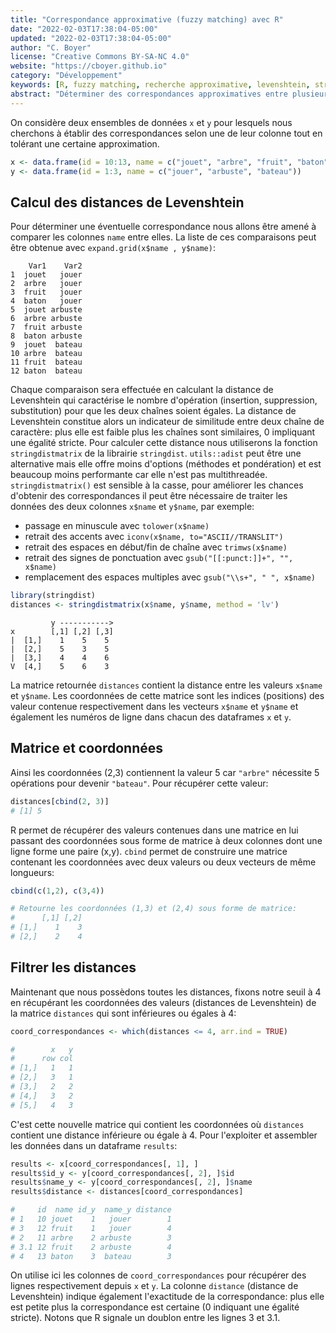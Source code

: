 ```yaml
---
title: "Correspondance approximative (fuzzy matching) avec R"
date: "2022-02-03T17:38:04-05:00"
updated: "2022-02-03T17:38:04-05:00"
author: "C. Boyer"
license: "Creative Commons BY-SA-NC 4.0"
website: "https://cboyer.github.io"
category: "Développement"
keywords: [R, fuzzy matching, recherche approximative, levenshtein, stringdistmatrix, adist]
abstract: "Déterminer des correspondances approximatives entre plusieurs chaînes de caractères avec R."
---
```


On considère deux ensembles de données `x` et `y` pour lesquels nous cherchons à établir des correspondances selon une de leur colonne tout en tolérant une certaine approximation.
```R
x <- data.frame(id = 10:13, name = c("jouet", "arbre", "fruit", "baton"))
y <- data.frame(id = 1:3, name = c("jouer", "arbuste", "bateau"))
```

## Calcul des distances de Levenshtein
Pour déterminer une éventuelle correspondance nous allons être amené à comparer les colonnes `name` entre elles. La liste de ces comparaisons peut être obtenue avec `expand.grid(x$name , y$name)`:
```Text
    Var1    Var2
1  jouet   jouer
2  arbre   jouer
3  fruit   jouer
4  baton   jouer
5  jouet arbuste
6  arbre arbuste
7  fruit arbuste
8  baton arbuste
9  jouet  bateau
10 arbre  bateau
11 fruit  bateau
12 baton  bateau
```

Chaque comparaison sera effectuée en calculant la distance de Levenshtein qui caractérise le nombre d'opération (insertion, suppression, substitution) pour que les deux chaînes soient égales. La distance de Levenshtein constitue alors un indicateur de similitude entre deux chaîne de caractère: plus elle est faible plus les chaînes sont similaires, 0 impliquant une égalité stricte.
Pour calculer cette distance nous utiliserons la fonction `stringdistmatrix` de la librairie `stringdist`. 
`utils::adist` peut être une alternative mais elle offre moins d'options (méthodes et pondération) et est beaucoup moins performante car elle n'est pas multithreadée.
`stringdistmatrix()` est sensible à la casse, pour améliorer les chances d'obtenir des correspondances il peut être nécessaire de traiter les données des deux colonnes `x$name` et `y$name`, par exemple:

 - passage en minuscule avec `tolower(x$name)`
 - retrait des accents avec `iconv(x$name, to="ASCII//TRANSLIT")`
 - retrait des espaces en début/fin de chaîne avec `trimws(x$name)`
 - retrait des signes de ponctuation avec `gsub("[[:punct:]]+", "", x$name)`
 - remplacement des espaces multiples avec `gsub("\\s+", " ", x$name)`

```R
library(stringdist)
distances <- stringdistmatrix(x$name, y$name, method = 'lv')
```

```Text
         y ----------->
x        [,1] [,2] [,3]
|  [1,]    1    5    5
|  [2,]    5    3    5
|  [3,]    4    4    6
V  [4,]    5    6    3
```

La matrice retournée `distances` contient la distance entre les valeurs `x$name` et `y$name`. 
Les coordonnées de cette matrice sont les indices (positions) des valeur contenue respectivement dans les vecteurs `x$name` et `y$name` et également les numéros de ligne dans chacun des dataframes `x` et `y`.


## Matrice et coordonnées
Ainsi les coordonnées (2,3) contiennent la valeur 5 car `"arbre"` nécessite 5 opérations pour devenir `"bateau"`. Pour récupérer cette valeur:
```R
distances[cbind(2, 3)]
# [1] 5
```

R permet de récupérer des valeurs contenues dans une matrice en lui passant des coordonnées sous forme de matrice à deux colonnes dont une ligne forme une paire (x,y).
`cbind` permet de construire une matrice contenant les coordonnées avec deux valeurs ou deux vecteurs de même longueurs:

```R
cbind(c(1,2), c(3,4))

# Retourne les coordonnées (1,3) et (2,4) sous forme de matrice:
#      [,1] [,2]
# [1,]    1    3
# [2,]    2    4
```

## Filtrer les distances
Maintenant que nous possèdons toutes les distances, fixons notre seuil à 4 en récupérant les coordonnées des valeurs (distances de Levenshtein) de la matrice `distances` qui sont inférieures ou égales à 4:
```R
coord_correspondances <- which(distances <= 4, arr.ind = TRUE)

#        x   y
#      row col
# [1,]   1   1
# [2,]   3   1
# [3,]   2   2
# [4,]   3   2
# [5,]   4   3
```

C'est cette nouvelle matrice qui contient les coordonnées où `distances` contient une distance inférieure ou égale à 4. Pour l'exploiter et assembler les données dans un dataframe `results`:
```R
results <- x[coord_correspondances[, 1], ]
results$id_y <- y[coord_correspondances[, 2], ]$id
results$name_y <- y[coord_correspondances[, 2], ]$name
results$distance <- distances[coord_correspondances]

#     id  name id_y  name_y distance
# 1   10 jouet    1   jouer        1
# 3   12 fruit    1   jouer        4
# 2   11 arbre    2 arbuste        3
# 3.1 12 fruit    2 arbuste        4
# 4   13 baton    3  bateau        3
```

On utilise ici les colonnes de `coord_correspondances` pour récupérer des lignes respectivement depuis `x` et `y`. 
La colonne `distance` (distance de Levenshtein) indique également l'exactitude de la correspondance: plus elle est petite plus la correspondance est certaine (0 indiquant une égalité stricte).
Notons que R signale un doublon entre les lignes 3 et 3.1.
